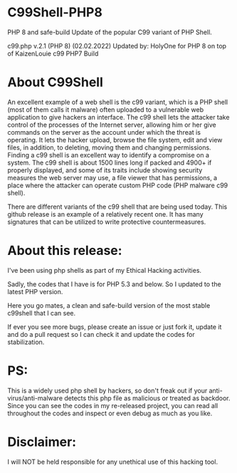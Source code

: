 # C99Shell-PHP8
PHP 8 and safe-build Update of the popular C99 variant of PHP Shell.

c99.php v.2.1 (PHP 8) (02.02.2022) Updated by: HolyOne for PHP 8 on top of KaizenLouie c99 PHP7 Build

# About C99Shell
An excellent example of a web shell is the c99 variant, which is a PHP shell (most of them calls it malware) often uploaded to a vulnerable web application to give hackers an interface. The c99 shell lets the attacker take control of the processes of the Internet server, allowing him or her give commands on the server as the account under which the threat is operating. It lets the hacker upload, browse the file system, edit and view files, in addition, to deleting, moving them and changing permissions. Finding a c99 shell is an excellent way to identify a compromise on a system. The c99 shell is about 1500 lines long if packed and 4900+ if properly displayed, and some of its traits include showing security measures the web server may use, a file viewer that has permissions, a place where the attacker can operate custom PHP code (PHP malware c99 shell).

There are different variants of the c99 shell that are being used today. This github release is an example of a relatively recent one. It has many signatures that can be utilized to write protective countermeasures.

# About this release:
I've been using php shells as part of my Ethical Hacking activities.

Sadly, the codes that I have is for PHP 5.3 and below. So I updated to the latest PHP version.

Here you go mates, a clean and safe-build version of the most stable c99shell that I can see.

If ever you see more bugs, please create an issue or just fork it, update it and do a pull request so I can check it and update the codes for stabilization.

# PS: 
This is a widely used php shell by hackers, so don't freak out if your anti-virus/anti-malware detects this php file as malicious or treated as backdoor.
Since you can see the codes in my re-released project, you can read all throughout the codes and inspect or even debug as much as you like.

# Disclaimer:
I will NOT be held responsible for any unethical use of this hacking tool.
